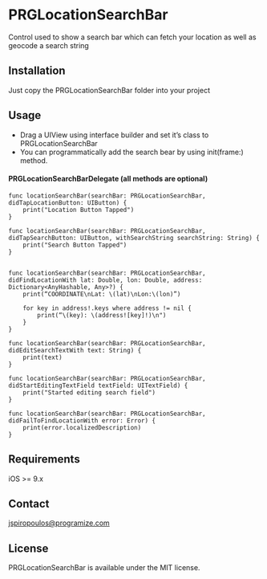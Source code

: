 PRGLocationSearchBar
=========

Control used to show a search bar which can fetch your location as well as geocode a search string

## Installation
Just copy the PRGLocationSearchBar folder into your project
    
## Usage
- Drag a UIView using interface builder and set it’s class to PRGLocationSearchBar
- You can programmatically add the search bear by using init(frame:) method.

#### PRGLocationSearchBarDelegate (all methods are optional)

	func locationSearchBar(searchBar: PRGLocationSearchBar, didTapLocationButton: UIButton) {
        print("Location Button Tapped")
    }
    
    func locationSearchBar(searchBar: PRGLocationSearchBar, didTapSearchButton: UIButton, withSearchString searchString: String) {
        print("Search Button Tapped")
    }
    
   
    func locationSearchBar(searchBar: PRGLocationSearchBar, didFindLocationWith lat: Double, lon: Double, address: Dictionary<AnyHashable, Any>?) {
        print(“COORDINATE\nLat: \(lat)\nLon:\(lon)”)
       
        for key in address!.keys where address != nil {
            print(“\(key): \(address![key]!)\n")
        }
    }

    func locationSearchBar(searchBar: PRGLocationSearchBar, didEditSearchTextWith text: String) {
        print(text)
    }
    
    func locationSearchBar(searchBar: PRGLocationSearchBar, didStartEditingTextField textField: UITextField) {
        print("Started editing search field")
    }
    
    func locationSearchBar(searchBar: PRGLocationSearchBar, didFailToFindLocationWith error: Error) {
        print(error.localizedDescription)
    }

Requirements
------------
iOS >= 9.x

Contact
-------
jspiropoulos@programize.com

License
------------
PRGLocationSearchBar is available under the MIT license.

